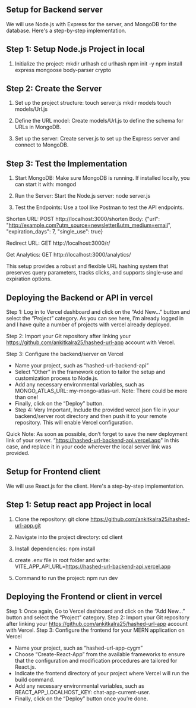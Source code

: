 
## Setup for Backend server
We will use Node.js with Express for the server, and MongoDB for the database. Here's a step-by-step implementation.

## Step 1: Setup Node.js Project in local

1. Initialize the project:
mkdir urlhash
cd urlhash
npm init -y
npm install express mongoose body-parser crypto

## Step 2: Create the Server

1. Set up the project structure:
touch server.js
mkdir models
touch models/Url.js

2. Define the URL model:
Create models/Url.js to define the schema for URLs in MongoDB.

3. Set up the server:
Create server.js to set up the Express server and connect to MongoDB.

## Step 3: Test the Implementation

1. Start MongoDB:
Make sure MongoDB is running. If installed locally, you can start it with:
mongod

2. Run the Server:
Start the Node.js server:
node server.js

3. Test the Endpoints:
Use a tool like Postman to test the API endpoints.

Shorten URL:
  POST http://localhost:3000/shorten
  Body: {"url": "http://example.com?utm_source=newsletter&utm_medium=email", "expiration_days": 7, "single_use": true}

Redirect URL:
  GET http://localhost:3000/r/<hash>

Get Analytics:
  GET http://localhost:3000/analytics/<hash>

This setup provides a robust and flexible URL hashing system that preserves query parameters, tracks clicks, and supports single-use and expiration options.    


## Deploying the Backend or API in vercel
Step 1: Log in to Vercel dashboard and click on the “Add New…” button and select the “Project” category. As you can see here, I’m already logged in and I have quite a number of projects with vercel already deployed.

Step 2: Import your Git repository after linking your https://github.com/ankitkalra25/hashed-url-app account with Vercel.

Step 3: Configure the backend/server on Vercel
- Name your project, such as “hashed-url-backend-api”
- Select “Other” in the framework option to tailor the setup and customization process to Node.js.
- Add any necessary environmental variables, such as MONGO_ATLAS_URL: my-mongo-atlas-url. Note: There could be more than one!
- Finally, click on the “Deploy” button.
- Step 4: Very Important, Include the provided vercel.json file in your backend/server root directory and then push it to your remote repository. This will enable Vercel configuration.

Quick Note: As soon as possible, don’t forget to save the new deployment link of your server. “https://hashed-url-backend-api.vercel.app" in this case, and replace it in your code wherever the local server link was provided.

## Setup for Frontend client
We will use React.js for the client. Here's a step-by-step implementation.

## Step 1: Setup react app Project in local
1. Clone the repository: git clone https://github.com/ankitkalra25/hashed-url-app.git

2. Navigate into the project directory: cd client

3. Install dependencies: npm install

4. create .env file in root folder and write:
VITE_APP_API_URL=https://hashed-url-backend-api.vercel.app
5. Command to run the project: npm run dev

## Deploying the Frontend or client in vercel
Step 1: Once again, Go to Vercel dashboard and click on the “Add New…” button and select the “Project” category.
Step 2: Import your Git repository after linking your https://github.com/ankitkalra25/hashed-url-app account with Vercel.
Step 3: Configure the frontend for your MERN application on Vercel
- Name your project, such as “hashed-url-app-cygm”
- Choose “Create-React-App” from the available frameworks to ensure that the configuration and modification procedures are tailored for React.js.
- Indicate the frontend directory of your project where Vercel will run the build command.
- Add any necessary environmental variables, such as REACT_APP_LOCALHOST_KEY: chat-app-current-user.
- Finally, click on the “Deploy” button once you’re done.


